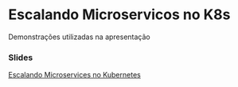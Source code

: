 # Escalando Microservicos no K8s
Demonstrações utilizadas na apresentação

### Slides

[Escalando Microservices no Kubernetes](https://erickwendel.github.io/palestra-escalando-microservicos-k8s/)
